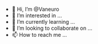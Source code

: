 - 👋 Hi, I’m @Vaneuro
- 👀 I’m interested in ...
- 🌱 I’m currently learning ...
- 💞️ I’m looking to collaborate on ...
- 📫 How to reach me ...

<!---
Vaneuro/Vaneuro is a ✨ special ✨ repository because its `README.md` (this file) appears on your GitHub profile.
You can click the Preview link to take a look at your changes.
--->
